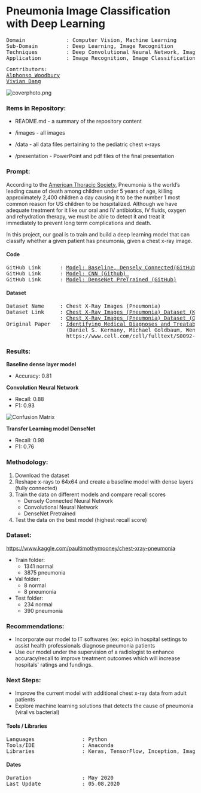 # Pneumonia Image Classification with Deep Learning
<pre>
Domain             : Computer Vision, Machine Learning
Sub-Domain         : Deep Learning, Image Recognition
Techniques         : Deep Convolutional Neural Network, ImageNet, Inception
Application        : Image Recognition, Image Classification, Medical Imaging
</pre>
<pre>
Contributors:
<a href=https://github.com/a-woodbury>Alphonso Woodbury</a>
<a href=https://github.com/viviandng>Vivian Dang</a>
</pre>

![coverphoto.png](https://github.com/viviandng/flatiron-project-4/blob/master/images/xray.png)




### Items in Repository:

- README.md - a summary of the repository content

- /images - all images

- /data - all data files pertaining to the pediatric chest x-rays

- /presentation - PowerPoint and pdf files of the final presentation

  

### Prompt:
According to the [American Thoracic Society](https://www.thoracic.org/patients/patient-resources/resources/top-pneumonia-facts.pdf), Pneumonia is the world’s leading cause of death among children under 5 years of age, killing approximately 2,400 children a day causing it to be the number 1 most common reason for US children to be hospitalized. Although we have adequate treatment for it like our oral and IV antibiotics, IV fluids, oxygen and rehydration therapy, we must be able to detect it and treat it immediately to prevent long term complications and death. </br>

In this project, our goal is to train and build a deep learning model that can classify whether a given patient has pneumonia, given a chest x-ray image.

#### Code
<pre>
GitHub Link      : <a href=https://github.com/anjanatiha/Detection-of-Pneumonia-from-Chest-X-Ray-Images>Model: Baseline, Densely Connected(GitHub) </a>
GitHub Link      : <a href=https://gitlab.com/anjanatiha/Detection-of-Pneumonia-from-Chest-X-Ray-Images>Model: CNN (Github) </a>
GitHub Link      : <a href=https://github.com/anjanatiha/Detection-of-Pneumonia-from-Chest-X-Ray-Images>Model: DenseNet PreTrained (GitHub)</a>
</pre>

#### Dataset
<pre>
Dataset Name     : Chest X-Ray Images (Pneumonia)
Dataset Link     : <a href=https://www.kaggle.com/paultimothymooney/chest-xray-pneumonia>Chest X-Ray Images (Pneumonia) Dataset (Kaggle)</a>
                 : <a href=https://data.mendeley.com/datasets/rscbjbr9sj/2>Chest X-Ray Images (Pneumonia) Dataset (Original Dataset)</a>
Original Paper   : <a href=https://www.cell.com/cell/fulltext/S0092-8674(18)30154-5>Identifying Medical Diagnoses and Treatable Diseases by Image-Based Deep Learning</a>
                   (Daniel S. Kermany, Michael Goldbaum, Wenjia Cai, M. Anthony Lewis, Huimin Xia, Kang Zhang)
                   https://www.cell.com/cell/fulltext/S0092-8674(18)30154-5
</pre>

### Results:

**Baseline dense layer model** 

- Accuracy: 0.81

**Convolution Neural Network** 

- Recall: 0.88
- F1:     0.93

![Confusion Matrix](https://github.com/viviandng/flatiron-project-4/blob/master/images/conf.png)

**Transfer Learning model DenseNet** 

- Recall: 0.98 
- F1:     0.76


### Methodology:

1.	Download the dataset 
2.	Reshape x-rays to  64x64 and create a baseline model with dense layers (fully connected)
3.	Train the data on different models and compare recall scores
    - Densely Connected Neural Network
    - Convolutional Neural Network
    - DenseNet Pretrained
4.	Test the data on the best model (highest recall score)
### Dataset:

https://www.kaggle.com/paultimothymooney/chest-xray-pneumonia

- Train folder:
  - 1341 normal 
  - 3875 pneumonia 
- Val folder:
  - 8 normal 
  - 8 pneumonia 
- Test folder:
  - 234 normal 
  - 390 pneumonia 





### Recommendations:

- Incorporate our model to IT softwares (ex: epic) in hospital settings to assist health professionals diagnose pneumonia patients
- Use our model under the supervision of a radiologist to enhance accuracy/recall to improve treatment outcomes which will increase hospitals' ratings and fundings. 

### Next Steps:

- Improve the current model with additional chest x-ray data from adult patients 
- Explore machine learning solutions that detects the cause of pneumonia (viral vs bacterial)


#### Tools / Libraries
<pre>
Languages               : Python
Tools/IDE               : Anaconda
Libraries               : Keras, TensorFlow, Inception, ImageNet
</pre>

#### Dates
<pre>
Duration                : May 2020
Last Update             : 05.08.2020
</pre>